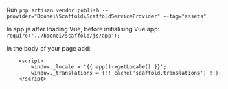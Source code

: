 Run
`php artisan vendor:publish --provider="Boonei\Scaffold\ScaffoldServiceProvider" --tag="assets"`

In app.js after loading Vue, before initialising Vue app:
`require('../boonei/scaffold/js/app');`

In the body of your page add:
```
    <script>
        window._locale = '{{ app()->getLocale() }}';
        window._translations = {!! cache('scaffold.translations') !!};
    </script>
```
